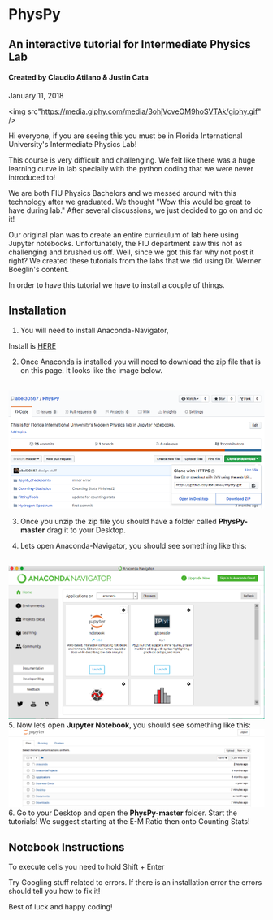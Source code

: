 # PhysPy
## An interactive tutorial for Intermediate Physics Lab

#### Created by Claudio Atilano & Justin Cata

January 11, 2018

<img src"https://media.giphy.com/media/3ohjVcveOM9hoSVTAk/giphy.gif" />

Hi everyone, if you are seeing this you must be in Florida International University's Intermediate Physics Lab! 

This course is very difficult and challenging. We felt like there was a huge learning curve in lab specially with the python coding that we were never introduced to! 

We are both FIU Physics Bachelors and we messed around with this technology after we graduated. We thought "Wow this would be great to have during lab." After several discussions, we just decided to go on and do it! 

Our original plan was to create an entire curriculum of lab here using Jupyter notebooks. Unfortunately, the FIU department saw this not as challenging and brushed us off. Well, since we got this far why not post it right? We created these tutorials from the labs that we did using Dr. Werner Boeglin's content.

In order to have this tutorial we have to install a couple of things.

## Installation

1. You will need to install Anaconda-Navigator,

Install is <a href="https://www.anaconda.com/download/">HERE</a>

2. Once Anaconda is installed you will need to download the zip file that is on this page. It looks like the image below.
<br />
<img src="ZipPic.png" />

3. Once you unzip the zip file you should have a folder called <strong>PhysPy-master</strong> drag it to your Desktop.

4. Lets open Anaconda-Navigator, you should see something like this:
<br />
<img src="AnacondaNav.png" />

<br />
5. Now lets open <strong>Jupyter Notebook</strong>, you should see something like this:
<br />
<img src="Jpy.png" />
<br />
6. Go to your Desktop and open the <strong>PhysPy-master</strong> folder. Start the tutorials! We suggest starting at the E-M Ratio then onto Counting Stats!

## Notebook Instructions

To execute cells you need to hold Shift + Enter

Try Googling stuff related to errors. If there is an installation error the errors should tell you how to fix it!

Best of luck and happy coding!